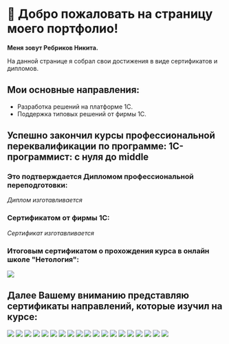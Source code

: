 # 👋 Добро пожаловать на страницу моего портфолио!

**Меня зовут Ребриков Никита.**

На данной странице я собрал свои достижения в виде сертификатов и дипломов.

## Мои основные направления: 
* Разработка решений на платформе 1С. 
* Поддержка типовых решений от фирмы 1С.

## Успешно закончил курсы профессиональной переквалификации по программе: 1C-программист: с нуля до middle

### Это подтверждается **Дипломом профессиональной переподготовки**:

*Диплом изготавливается*

### Сертификатом от фирмы 1С:

*Сертификат изготавливается*

### Итоговым сертификатом о прохождения курса в онлайн школе "Нетология":
![](https://github.com/NikitaReb/Portfolio/blob/main/%D0%98%D1%82%D0%BE%D0%B3%D0%BE%D0%B2%D1%8B%D0%B9%20%D1%81%D0%B5%D1%80%D1%82%D0%B8%D1%84%D0%B8%D0%BA%D0%B0%D1%82_page-0001.jpg)


## Далее Вашему вниманию представляю сертификаты направлений, которые изучил на курсе:
![](https://github.com/NikitaReb/Portfolio/blob/main/certificates/%D0%A1%D0%BF%D1%80%D0%B0%D0%B2%D0%BA%D0%B0%20%D0%BE%20%D0%BF%D1%80%D0%BE%D1%81%D0%BB%D1%83%D1%88%D0%B0%D0%BD%D0%BD%D0%BE%D0%BC%20%D0%BA%D1%83%D1%80%D1%81%D0%B5_page-0001.jpg)
![](https://github.com/NikitaReb/Portfolio/blob/main/certificates/%D0%A1%D0%BF%D1%80%D0%B0%D0%B2%D0%BA%D0%B0%20%D0%BE%20%D0%BF%D1%80%D0%BE%D1%81%D0%BB%D1%83%D1%88%D0%B0%D0%BD%D0%BD%D0%BE%D0%BC%20%D0%BA%D1%83%D1%80%D1%81%D0%B5_page-0002.jpg)
![](https://github.com/NikitaReb/Portfolio/blob/main/certificates/%D0%9C%D0%BE%D0%B1%D0%B8%D0%BB%D1%8C%D0%BD%D0%B0%D1%8F%20%D1%80%D0%B0%D0%B7%D1%80%D0%B0%D0%B1%D0%BE%D1%82%D0%BA%D0%B0_page-0001.jpg)
![](https://github.com/NikitaReb/Portfolio/blob/main/certificates/%D0%94%D0%BE%D1%80%D0%B0%D0%B1%D0%BE%D1%82%D0%BA%D0%B0%20%D1%82%D0%B8%D0%BF%D0%BE%D0%B2%D1%8B%D1%85%20%D0%BA%D0%BE%D0%BD%D1%84%D0%B8%D0%B3%D1%83%D1%80%D0%B0%D1%86%D0%B8%D1%8F_page-0001.jpg)
![](https://github.com/NikitaReb/Portfolio/blob/main/certificates/%D0%91%D0%A1%D0%9F_page-0001.jpg)
![](https://github.com/NikitaReb/Portfolio/blob/main/certificates/%D0%9F%D0%BE%D0%B4%D0%B3%D0%BE%D1%82%D0%BE%D0%B2%D0%BA%D0%B0%20%D0%BA%20%D1%81%D0%B4%D0%B0%D1%87%D0%B5%20%D1%8D%D0%BA%D0%B7%D0%B0%D0%BC%D0%B5%D0%BD%D0%BE%D0%B2%201%D1%81%20%D0%A1%D0%BF%D0%B5%D1%86%D0%B8%D0%B0%D0%BB%D0%B8%D1%81%D1%82_page-0001.jpg)
![](https://github.com/NikitaReb/Portfolio/blob/main/certificates/%D0%94%D0%BE%D0%BF%D0%BE%D0%BB%D0%BD%D0%B8%D1%82%D0%B5%D0%BB%D1%8C%D0%BD%D1%8B%D0%B5%20%D0%B2%D0%BE%D0%B7%D0%BC%D0%BE%D0%B6%D0%BD%D0%BE%D1%81%D1%82%D0%B8%20%D0%BF%D0%BB%D0%B0%D1%82%D1%84%D0%BE%D1%80%D0%BC%D1%8B_page-0001.jpg)
![](https://github.com/NikitaReb/Portfolio/blob/main/certificates/%D0%A2%D0%B5%D1%81%D1%82%D0%B8%D1%80%D0%BE%D0%B2%D0%B0%D0%BD%D0%B8%D0%B5_page-0001.jpg)
![](https://github.com/NikitaReb/Portfolio/blob/main/certificates/%D0%98%D0%BD%D1%82%D0%B5%D0%B3%D1%80%D0%B0%D1%86%D0%B8%D1%8F%20%D0%B8%20%D0%BE%D0%B1%D0%BC%D0%B5%D0%BD%20%D0%B4%D0%B0%D0%BD%D0%BD%D1%8B%D0%BC%D0%B8_page-0001.jpg)
![](https://github.com/NikitaReb/Portfolio/blob/main/certificates/%D0%9C%D0%B5%D1%85%D0%B0%D0%BD%D0%B8%D0%B7%D0%BC%D1%8B%20%D1%80%D0%B0%D1%81%D1%87%D0%B5%D1%82%D0%B0_page-0001.jpg)
![](https://github.com/NikitaReb/Portfolio/blob/main/certificates/%D0%9C%D0%B5%D1%85%D0%B0%D0%BD%D0%B8%D0%B7%D0%BC%D1%8B%20%D1%83%D1%87%D0%B5%D1%82%D0%B0_page-0001.jpg)
![](https://github.com/NikitaReb/Portfolio/blob/main/certificates/%D0%97%D0%B0%D0%BF%D1%80%D0%BE%D1%81%D1%8B%20%D0%B8%20%D0%BE%D1%82%D1%87%D0%B5%D1%82%D1%8B_page-0001.jpg)
![](https://github.com/NikitaReb/Portfolio/blob/main/certificates/%D0%91%D0%B8%D0%B7%D0%BD%D0%B5%D1%81-%D0%BF%D1%80%D0%BE%D1%86%D0%B5%D1%81%D1%81%D1%8B%20%D0%B8%20%D0%B7%D0%B0%D0%B4%D0%B0%D1%87%D0%B8_page-0001.jpg)
![](https://github.com/NikitaReb/Portfolio/blob/main/certificates/%D0%94%D0%BE%D0%BA%D1%83%D0%BC%D0%B5%D0%BD%D1%82%D1%8B%20%D0%B8%20%D1%84%D0%B0%D0%B9%D0%BB%D1%8B_page-0001.jpg)
![](https://github.com/NikitaReb/Portfolio/blob/main/certificates/%D0%92%D1%81%D1%82%D1%80%D0%BE%D0%B5%D0%BD%D0%BD%D1%8B%D0%B9%20%D1%8F%D0%B7%D1%8B%D0%BA_page-0001.jpg)
![](https://github.com/NikitaReb/Portfolio/blob/main/certificates/%D0%98%D0%BD%D1%82%D0%B5%D1%80%D1%84%D0%B5%D0%B9%D1%81_page-0001.jpg)
![](https://github.com/NikitaReb/Portfolio/blob/main/certificates/%D0%A1%D0%BF%D1%80%D0%B0%D0%B2%D0%BE%D1%87%D0%BD%D0%B8%D0%BA%D0%B8%20%D0%B8%20%D1%80%D0%B5%D0%B3%D0%B8%D1%81%D1%82%D1%80%D1%8B%20%D1%81%D0%B2%D0%B5%D0%B4%D0%B5%D0%BD%D0%B8%D0%B9_page-0001.jpg)
![](https://github.com/NikitaReb/Portfolio/blob/main/certificates/%D0%A1%D1%80%D0%B5%D0%B4%D0%B0%20%D1%80%D0%B0%D0%B7%D1%80%D0%B0%D0%B1%D0%BE%D1%82%D0%BA%D0%B8%20%D0%B8%20%D0%BA%D0%BE%D0%BD%D1%84%D0%B8%D0%B3%D1%83%D1%80%D0%B0%D1%86%D0%B8%D1%8F_page-0001.jpg)
![](https://github.com/NikitaReb/Portfolio/blob/main/certificates/%D0%90%D0%BD%D0%B3%D0%BB%D0%B8%D0%B9%D1%81%D0%BA%D0%B8%D0%B9%20%D0%B4%D0%BB%D1%8F%20%D0%BF%D1%80%D0%BE%D0%B3%D1%80%D0%B0%D0%BC%D0%BC%D0%B8%D1%81%D1%82%D0%BE%D0%B2_page-0001.jpg)
